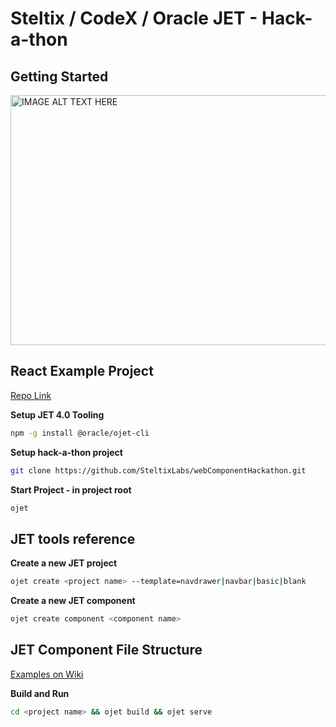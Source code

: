 # Steltix / CodeX / Oracle JET - Hack-a-thon


## Getting Started ##
<a href="http://www.youtube.com/watch?feature=player_embedded&v=CPp6sBeuxQg
" target="_blank"><img src="http://img.youtube.com/vi/CPp6sBeuxQg/0.jpg" 
alt="IMAGE ALT TEXT HERE" width="760" height="400" border="0" /></a>


## React Example Project ##

[Repo Link](https://github.com/steltix/steltix-express-react)

**Setup JET 4.0 Tooling**
```sh
npm -g install @oracle/ojet-cli
```

**Setup hack-a-thon project**
```sh
git clone https://github.com/SteltixLabs/webComponentHackathon.git
```

**Start Project - in project root**
```sh
ojet
```


## JET tools reference ##
**Create a new JET project**
```sh
ojet create <project name> --template=navdrawer|navbar|basic|blank
```
**Create a new JET component**
```sh
ojet create component <component name> 
```

## JET Component File Structure ##

[Examples on Wiki](https://github.com/SteltixLabs/webComponentHackathon/wiki/JET-Reference)


**Build and Run**
```sh
cd <project name> && ojet build && ojet serve
```














<!-- 

![alt text](http://cdn.app.compendium.com/uploads/user/e7c690e8-6ff9-102a-ac6d-e4aebca50425/f4a5b21d-66fa-4885-92bf-c4e81c06d916/Image/719c7ac35319363570c2eaed0584e9cd/oracle_jet.png "Oracle JET")

![alt text](http://www.projectcodex.co/img/codeX-logo.svg "CodeX")

![alt text](http://zone.steltixlabs.com/images/steltixlabs-black.png "Steltix") -->
